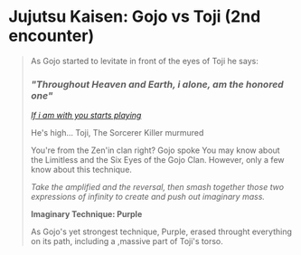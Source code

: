 # Jujutsu Kaisen: Gojo vs Toji (2nd encounter)

>As Gojo started to levitate in front of the eyes of Toji he says:
>### _**"Throughout Heaven and Earth, i alone, am the honored one"**_
>
>[_If i am with you starts playing_](https://www.youtube.com/watch?v=7hkI43oPIxk)
>
>
>He's high... Toji, The Sorcerer Killer murmured
>
>You're from the Zen'in clan right? Gojo spoke
>You may know about the Limitless and the Six Eyes of the Gojo Clan.
>However, only a few know about this technique.
>
>_Take the amplified and the reversal, then smash together those two expressions of infinity to create and push out imaginary mass._
>
>**Imaginary Technique: Purple**
>
>As Gojo's yet strongest technique, Purple, erased throught everything on its path, including a ,massive part of Toji's torso.
